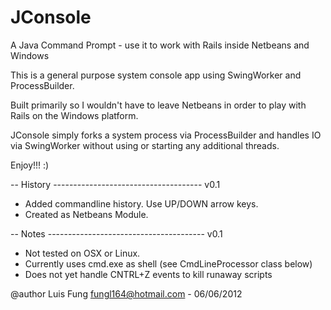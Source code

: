 JConsole
========

A Java Command Prompt - use it to work with Rails inside Netbeans and Windows

This is a general purpose system console app using SwingWorker and
ProcessBuilder.

Built primarily so I wouldn't have to leave Netbeans in order
to play with Rails on the Windows platform.

JConsole simply forks a system process via ProcessBuilder and handles IO via
SwingWorker without using or starting any additional threads. 
 
Enjoy!!! :)

-- History -------------------------------------
 v0.1 
  - Added commandline history. Use UP/DOWN arrow keys. 
  - Created as Netbeans Module.

-- Notes ---------------------------------------
 v0.1
  - Not tested on OSX or Linux. 
  - Currently uses cmd.exe as shell (see CmdLineProcessor class below) 
  - Does not yet handle CNTRL+Z events to kill runaway scripts


@author Luis Fung <fungl164@hotmail.com> - 06/06/2012
